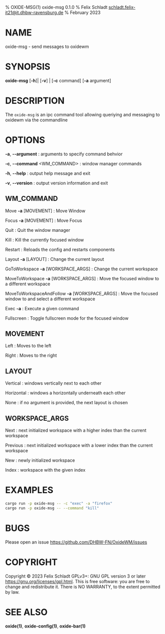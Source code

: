 % OXIDE-MSG(1) oxide-msg 0.1.0
% Felix Schladt <schladt.felix-it21@it.dhbw-ravensburg.de>
% February 2023

# NAME
oxide-msg - send messages to oxidewm

# SYNOPSIS
**oxide-msg** \[**-h**]| \[**-v**] | \[**-c** command] \[**-a** argument] 

# DESCRIPTION
The `oxide-msg` is an ipc command tool allowing queriying and messaging to oxidewm via the commandline

# OPTIONS
**-a**, **--argument** <ARGUMENT>
: arguments to specify command behvior

**-c**, **--command** <WM_COMMAND>
: window manager commands

**-h**, **--help**
: output help message and exit

**-v**, **--version**
: output version information and exit

## WM_COMMAND
Move **-a** [MOVEMENT]
: Move Window

Focus **-a** [MOVEMENT]
: Move Focus

Quit
: Quit the window manager

Kill
: Kill the currently focused window

Restart
: Reloads the config and restarts components

Layout **-a** [LAYOUT]
: Change the current layout

GoToWorkspace **-a** [WORKSPACE_ARGS]
: Change the current workspace

MoveToWorkspace **-a** [WORKSPACE_ARGS]
: Move the focused window to a different workspace

MoveToWorkspaceAndFollow **-a** [WORKSPACE_ARGS]
: Move the focused window to and select a different workspace

Exec **-a** <COMMAND>
: Execute a given command

Fullscreen
: Toggle fullscreen mode for the focused window

## MOVEMENT
Left
: Moves to the left

Right
: Moves to the right

## LAYOUT
Vertical
: windows vertically next to each other

Horizontal
: windows a horizontally underneath each other

None
: if no argument is provided, the next layout is chosen

## WORKSPACE_ARGS
Next
: next initialized workspace with a higher index than the current workspace

Previous
: next initialized workspace with a lower index than the current workspace

New
: newly initialized workspace

Index
: workspace with the given index

# EXAMPLES
```sh
cargo run -p oxide-msg -- -c "exec" -a "firefox"
cargo run -p oxide-msg -- --command "kill"
```

# BUGS
Please open an issue <https://github.com/DHBW-FN/OxideWM/issues>

# COPYRIGHT
Copyright © 2023 Felix Schladt GPLv3+\: GNU GPL version 3 or later <https://gnu.org/licenses/gpl.html>.
This is free software: you are free to change and redistribute it. There is NO WARRANTY, to the extent permitted by law.

# SEE ALSO
**oxide(1)**, **oxide-config(1)**, **oxide-bar(1)**

